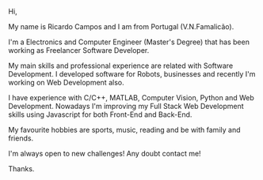 Hi,

My name is Ricardo Campos and I am from Portugal (V.N.Famalicão).

I'm a Electronics and Computer Engineer (Master's Degree) that has been working as Freelancer Software Developer.

My main skills and professional experience are related with Software Development. I developed software for Robots, businesses and
recently I'm working on Web Development also.

I have experience with C/C++, MATLAB, Computer Vision, Python and Web Development. Nowadays I'm improving my Full Stack Web Development skills using Javascript for
both Front-End and Back-End.

My favourite hobbies are sports, music, reading and be with family and friends.

I'm always open to new challenges! Any doubt contact me!

Thanks.
